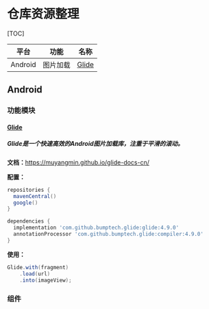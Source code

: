 # 仓库资源整理
[TOC]

平台|功能|名称
:-:|:-:|:-:
Android|图片加载|[Glide](#glide)

## Android
### 功能模块
#### [Glide](https://github.com/bumptech/glide) 
##### Glide是一个快速高效的Android图片加载库，注重于平滑的滚动。
**文档：**<https://muyangmin.github.io/glide-docs-cn/>

**配置：**

```gradle
repositories {
  mavenCentral()
  google()
}

dependencies {
  implementation 'com.github.bumptech.glide:glide:4.9.0'
  annotationProcessor 'com.github.bumptech.glide:compiler:4.9.0'
}
```
**使用：**

```java
Glide.with(fragment)
    .load(url)
    .into(imageView);
```
### 组件

